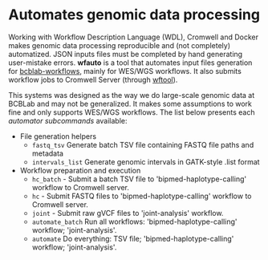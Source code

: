 # Automates genomic data processing

Working with Workflow Description Language (WDL), Cromwell and Docker makes genomic data processing reproducible and (not completely) automatized.
JSON inputs files must be completed by hand generating user-mistake errors.
__wfauto__ is a tool that automates input files generation for [bcblab-workflows](https://github.com/labbcb/bcblab-workflows), mainly for WES/WGS workflows.
It also submits workflow jobs to Cromwell Server (through [wftool](https://github.com/labbcb/wftool)).

This systems was designed as the way we do large-scale genomic data at BCBLab and may not be generalized.
It makes some assumptions to work fine and only supports WES/WGS workflows.
The list below presents each _automator subcommands_ available:

- File generation helpers
    - `fastq_tsv` Generate batch TSV file containing FASTQ file paths and metadata
    - `intervals_list` Generate genomic intervals in GATK-style .list format
- Workflow preparation and execution
    - `hc_batch` - Submit a batch TSV file to 'bipmed-haplotype-calling' workflow to Cromwell server.
    - `hc` - Submit FASTQ files to 'bipmed-haplotype-calling' workflow to Cromwell server.
    - `joint` - Submit raw gVCF files to 'joint-analysis' workflow.
    - `automate_batch` Run all workflows: 'bipmed-haplotype-calling' workflow; 'joint-analysis'.
    - `automate` Do everything: TSV file; 'bipmed-haplotype-calling' workflow; 'joint-analysis'.
    
